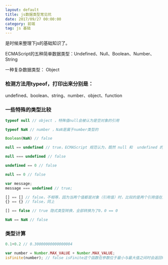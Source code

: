 ```yaml
---
layout: default
title: js数据类型常见坑
date: 2017/09/27 00:00:00
category: 前端
tag: js 基础
---
```


是时候来整理下js的基础知识了。

ECMAScript的五种简单数据类型：Undefined、Null、Boolean、Number、String

一种复杂数据类型： Object

### 检测方法用typeof，打印出来分别是：

undefined、boolean、string、number、object、function


### 一些特殊的类型比较

``` javascript
typeof null // object ，特殊值null会被认为是空对象的引用

typeof NaN // number ，NaN是属于number类型的

Boolean(NaN) // false

null == undefined // true，ECMAScript 规范认为，既然 null 和  undefined 的行为很相似，并且都表示 一个无效的值，那么它们所表示的内容也具有相似性

null === undefined // false

undefined == 0 // false

null == 0 // false

var message;
message === undefined // true;

[] == [] // false，不相等，因为当两个值都是对象（引用值）时，比较的是两个引用值在内存中是否是同一个对象
{} == {} // false，同上

[] == false // true 隐式类型转换，全部转换为了0，0 == 0

NaN == NaN // false
```

### 类型计算

``` javascript 
0.1+0.2 // 0.30000000000000004

var number = Number.MAX_VALUE + Number.MAX_VALUE;
isFinite(number); // false isFinite这个函数在参数位于最小与最大值之间时会返回true
```






